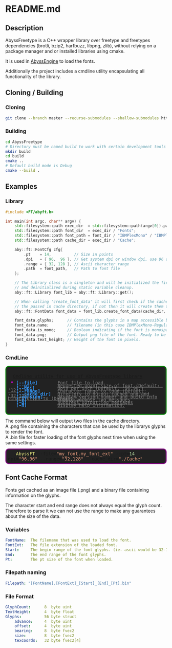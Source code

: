 # README.md

## Description

AbyssFreetype is a C++ wrapper library over freetype and freetypes dependencies (brotli, bzip2, harfbuzz, libpng, zlib),
without relying on a package manager and or installed libraries using cmake.

It is used in [AbyssEngine](https://github.com/xexaaron/AbyssEngine) to load the fonts.

Additionally the project includes a cmdline utility encapsulating all functionality
of the library.

## Cloning / Building

### Cloning

```bash
git clone --branch master --recurse-submodules --shallow-submodules https://github.com/xexaaron/AbyssFreetype.git
```

### Building

```bash
cd AbyssFreetype
# Directory must be named build to work with certain development tools
mkdir build
cd build
cmake ..
# Default build mode is Debug
cmake --build .
```

## Examples

### Library

```cpp
#include <FT/abyft.h>

int main(int argc, char** argv) {
    std::filesystem::path exec_dir  = std::filesystem::path(argv[0]).parent_path();
    std::filesystem::path font_dir  = exec_dir / "Fonts";
    std::filesystem::path font_path = font_dir / "IBMPlexMono" / "IBMPlexMono-Regular.ttf";
    std::filesystem::path cache_dir = exec_dir / "Cache";

    aby::ft::FontCfg cfg{
        .pt    = 14,          // Size in points
        .dpi   = { 96,  96 }, // Get system dpi or window dpi, use 96 as generic default.
        .range = { 32, 128 }, // Ascii character range
        .path  = font_path,   // Path to font file
    };

    // The Library class is a singleton and will be initialized the first time get is called
    // and deinitialized during static variable cleanup.
    aby::ft::Library font_lib = aby::ft::Library::get();

    // When calling 'create_font_data' it will first check if the cached files exist in
    // the passed in cache directory, if not then it will create them there.
    aby::ft::FontData font_data = font_lib.create_font_data(cache_dir, cfg);

    font_data.glyphs;      // Contains the glyphs in a map accessible by using char32_t as a key.
    font_data.name;        // filename (in this case IBMPlexMono-Regular.ttf).
    font_data.is_mono;     // Boolean indicating if the font is monospaced.
    font_data.png;         // Output png file of the font. Ready to be used in a texture.
    font_data.text_height; // Height of the font in pixels.
}
```

### CmdLine

<!DOCTYPE html>
<html lang="en">
  <head>
    <meta charset="UTF-8" />
    <meta name="viewport" content="width=device-width, initial-scale=1.0" />
    <title>Page Title</title>
    <style>
        .boxed {
            margin: 10px 0 10px 0px;
            padding: 5px;
            border-radius: 10px;
            text-align: left;
            font-family: monospace;
            white-space: pre-wrap;
            background-color: #222;
       }
      .option {
        color: #3399FF; /* blue color */
        font-weight: bold;
      }
      .desc {
        text-decoration: underline;
        margin-left: -35px;
        padding-left: 0px;
        padding-bottom: 20px;
      }
      .opt-desc {
        text-decoration: underline;
        margin-left: 20px;
      }
      /* Make sure the list lines are nicely spaced */
      .line {
        padding-top: 0px;
        padding-bottom: 0px;
        margin: 0px;
        margin-top: -20px;
        margin-bottom: -20px;
        color: grey;
        line-height: 1; /* or 1 */
        height: 1.2em;
      }
      .string {
        color:rgb(238, 160, 129);
      }
      .integer {
        color: rgb(192, 231, 170);
      }
      .exec {
        color: rgb(238, 240, 131);
      }
    </style>
  </head>
  <body style="align: left;">
    <div class="boxed" style="border: 3px solid green;">
      <span class="desc">Cmdline utility for use of AbyssFreetype library</span>
      <div class="line"></div>
      <div class="line"><span class="option"> <span style="color: magenta">*</span> [--file]</span><span>     </span><span class="opt-desc">Font file to load</span></div>
      <div class="line"><span class="option">   [--pt]</span><span>       </span><span class="opt-desc">Requested point size of font (Default: '12')</span></div>
      <div class="line"><span class="option">   [--dpi]</span><span>      </span><span class="opt-desc">Dots per inch (Default: '96,96')</span></div>
      <div class="line"><span class="option">   [--range]</span><span>    </span><span class="opt-desc">Character range to load (Default: '32,128')</span></div>
      <div class="line"><span class="option">   [--cache_dir]</span><span class="opt-desc">Directory to output cached png and binary glyph to (Default '.')</span></div>
      <div class="line"><span class="option">   [-version]</span><span>   </span><span class="opt-desc">Display version number and build info</span></div>
      <div class="line"><span class="option">   [-v]</span><span>         </span><span class="opt-desc">Enable verbose log messages</span></div>
      <div class="line"><span class="option">   [-q]</span><span>         </span><span class="opt-desc">Suppress output log messages</span></div>
      <div class="line"><span class="option">   [-h]</span><span>         </span><span class="opt-desc">Display help information.</span></div>
    </div>
    <div>
        The command below will output two files in the cache directory.<br>
        A .png file containing the characters that can be used by the librarys glyphs to render the font.<br>
        A .bin file for faster loading of the font glyphs next time when using the same settings.<br>
    </div>
    <div class="boxed" style="border: 3px solid purple; align-items: left;"><span><span class="exec">   AbyssFT</span> </span>--file=<span class="string">"my_font.my_font_ext"</span> --pt=<span  class="integer">14</span> --dpi=<span class="string">"96,96"</span> --range=<span class="string">"32,128"</span> --cache_dir=<span class="string">"./Cache"</span></div>
    </div>
  </body>
</html>

## Font Cache Format

Fonts get cached as an image file (.png) and a binary file containing information on the glyphs.

The character start and end range does not always equal the glyph count.
Therefore to parse it we can not use the range to make any guarantees about the size
of the data.

### Variables

```yaml
FontName:  The filename that was used to load the font.
FontExt:   The file extension of the loaded font.
Start:     The begin range of the font glyphs. (ie. ascii would be 32-128)
End:       The end range of the font glyphs.
Pt:        The pt size of the font when loaded. 
```

### Filepath naming

```yaml
Filepath: "[FontName].[FontExt]_[Start]_[End]_[Pt].bin"
```

### File Format

```yaml
GlyphCount:      8  byte uint
TextHeight:      4  byte float
Glyphs:          56 byte struct
    advance:     4  byte uint
    offset:      4  byte uint
    bearing:     8  byte fvec2
    size:        8  byte fvec2
    texcoords:   32 byte fvec2[4]
 ```
